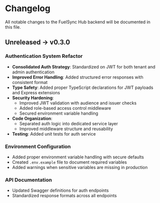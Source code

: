 # Changelog

All notable changes to the FuelSync Hub backend will be documented in this file.

## Unreleased → v0.3.0

### Authentication System Refactor

- **Consolidated Auth Strategy**: Standardized on JWT for both tenant and admin authentication
- **Improved Error Handling**: Added structured error responses with consistent format
- **Type Safety**: Added proper TypeScript declarations for JWT payloads and Express extensions
- **Security Hardening**: 
  - Improved JWT validation with audience and issuer checks
  - Added role-based access control middleware
  - Secured environment variable handling
- **Code Organization**: 
  - Separated auth logic into dedicated service layer
  - Improved middleware structure and reusability
- **Testing**: Added unit tests for auth service

### Environment Configuration

- Added proper environment variable handling with secure defaults
- Created `.env.example` file to document required variables
- Added warnings when sensitive variables are missing in production

### API Documentation

- Updated Swagger definitions for auth endpoints
- Standardized response formats across all endpoints